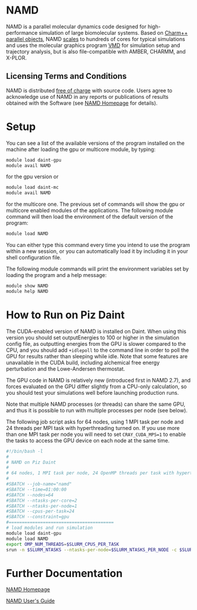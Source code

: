 # NAMD

NAMD is a parallel molecular dynamics code designed for high-performance simulation of large biomolecular systems. Based on [Charm++ parallel objects](https://charm.cs.uiuc.edu/), NAMD [scales](http://www.ks.uiuc.edu/Research/namd/performance.html) to hundreds of cores for typical simulations and uses the molecular graphics program [VMD](http://www.ks.uiuc.edu/Research/vmd/) for simulation setup and trajectory analysis, but is also file-compatible with AMBER, CHARMM, and X-PLOR.

## Licensing Terms and Conditions

NAMD is distributed [free of charge](http://www.ks.uiuc.edu/Research/namd/license.html) with source code. Users agree to acknowledge use of NAMD in any reports or publications of results obtained with the Software (see [NAMD Homepage](http://www.ks.uiuc.edu/Research/namd/) for details).

# Setup

You can see a list of the available versions of the program installed on the machine after loading the gpu or multicore module, by typing:

```bash
module load daint-gpu
module avail NAMD
```

for the gpu version or

```bash
module load daint-mc
module avail NAMD
```

for the multicore one. The previous set of commands will show the gpu or multicore enabled modules of the applications. The following module command will then load the environment of the default version of the program:

```bash
module load NAMD
```

You can either type this command every time you intend to use the program within a new session, or you can automatically load it by including it in your shell configuration file.

The following module commands will print the environment variables set by loading the program and a help message:

```bash
module show NAMD
module help NAMD
```

# How to Run on Piz Daint

The CUDA-enabled version of NAMD is installed on Daint. When using this version you should set outputEnergies to 100 or higher in the simulation config file, as outputting energies from the GPU is slower compared to the CPU, and you should add `+idlepoll` to the command line in order to poll the GPU for results rather than sleeping while idle. Note that some features are unavailable in the CUDA build, including alchemical free energy perturbation and the Lowe-Andersen thermostat.

The GPU code in NAMD is relatively new (introduced first in NAMD 2.7), and forces evaluated on the GPU differ slightly from a CPU-only calculation, so you should test your simulations well before launching production runs.

Note that multiple NAMD processes (or threads) can share the same GPU, and thus it is possible to run with multiple processes per node (see below).

The following job script asks for 64 nodes, using 1 MPI task per node and 24  threads per MPI task with hyperthreading turned on. If you use more than one MPI task per node you will need to set `CRAY_CUDA_MPS=1` to enable the tasks to access the GPU device on each node at the same time.

```bash
#!/bin/bash -l
#
# NAMD on Piz Daint
#
# 64 nodes, 1 MPI task per node, 24 OpenMP threads per task with hyperthreading (--ntasks-per-core=2)
#
#SBATCH --job-name="namd"
#SBATCH --time=01:00:00
#SBATCH --nodes=64
#SBATCH --ntasks-per-core=2
#SBATCH --ntasks-per-node=1
#SBATCH --cpus-per-task=24
#SBATCH --constraint=gpu
#========================================
# load modules and run simulation
module load daint-gpu
module load NAMD
export OMP_NUM_THREADS=$SLURM_CPUS_PER_TASK
srun -n $SLURM_NTASKS --ntasks-per-node=$SLURM_NTASKS_PER_NODE -c $SLURM_CPUS_PER_TASK namd2 +idlepoll +ppn $[SLURM_CPUS_PER_TASK-1] input.namd > namd.out
```

# Further Documentation

[NAMD Homepage](http://www.ks.uiuc.edu/Research/namd/)

[NAMD User's Guide](http://www.ks.uiuc.edu/Research/namd/2.12/ug/)
